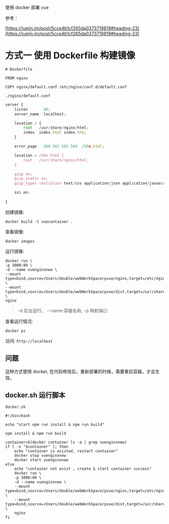 
使用 docker 部署 vue

参考：

[https://juejin.im/post/5cce4b1cf265da0373719819#heading-23](https://juejin.im/post/5cce4b1cf265da0373719819#heading-23)

# 方式一 使用 Dockerfile 构建镜像

```
# Dockerfile

FROM nginx

COPY nginx/default.conf /etc/nginx/conf.d/default.conf
```

`./nginx/default.conf`

```js
server {
    listen       80;
    server_name  localhost;

    location / {
        root   /usr/share/nginx/html;
        index  index.html index.htm;
    }

    error_page   500 502 503 504  /50x.html;

    location = /50x.html {
        root   /usr/share/nginx/html;
    }

    gzip on;
    gzip_static on; 
    gzip_types text/plain text/css application/json application/javascript text/xml application/xml application/xml+rss text/javascript;

    ssi on;
    
}
```

创建镜像:

```
docker build -t vuecontainer .
```

查看镜像:

```
docker images
```

运行镜像:

```
docker run \
-p 3000:80 \
-d --name vuenginxnew \
--mount type=bind,source=/Users/double/webWorkSpace/pvue/nginx,target=/etc/nginx/conf.d \
--mount type=bind,source=/Users/double/webWorkSpace/pvue/dist,target=/usr/share/nginx/html \
nginx
```


>-d 后台运行， --name:容器名称, -p 映射端口

查看运行情况:

```
docker ps
```

访问: `http://localhost`

## 问题

这种方式使用 docker, 在代码修改后，重新部署的时候，需要重启容器，才会生效。


## docker.sh 运行脚本

`docker.sh`

```shell
#!/bin/bash

echo "start npm run install & npm run build"

npm install & npm run build

container=$(docker container ls -a | grep vuenginxnew)
if [ -n "$container" ]; then
    echo "container is existed, restart container"
    docker stop vuenginxnew
    docker start vuenginxnew 
else
    echo "container not exist , create & start container success"
    docker run \
    -p 3000:80 \
    -d --name vuenginxnew \
    --mount type=bind,source=/Users/double/webWorkSpace/pvue/nginx,target=/etc/nginx/conf.d \
    --mount type=bind,source=/Users/double/webWorkSpace/pvue/dist,target=/usr/share/nginx/html \
    nginx
fi
```

